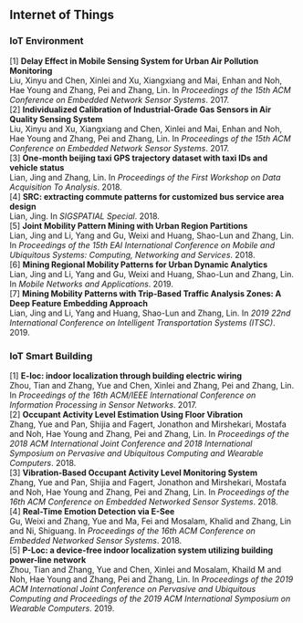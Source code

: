 ## Internet of Things
### IoT Environment
[1] **Delay Effect in Mobile Sensing System for Urban Air Pollution Monitoring**<br>
Liu, Xinyu and Chen, Xinlei and Xu, Xiangxiang and Mai, Enhan and Noh, Hae Young and Zhang, Pei and Zhang, Lin. In *Proceedings of the 15th ACM Conference on Embedded Network Sensor Systems*. 2017.  <br> [2] **Individualized Calibration of Industrial-Grade Gas Sensors in Air Quality Sensing System**<br>
Liu, Xinyu and Xu, Xiangxiang and Chen, Xinlei and Mai, Enhan and Noh, Hae Young and Zhang, Pei and Zhang, Lin. In *Proceedings of the 15th ACM Conference on Embedded Network Sensor Systems*. 2017.  <br> [3] **One-month beijing taxi GPS trajectory dataset with taxi IDs and vehicle status**<br>
Lian, Jing and Zhang, Lin. In *Proceedings of the First Workshop on Data Acquisition To Analysis*. 2018.  <br> [4] **SRC: extracting commute patterns for customized bus service area design**<br>
Lian, Jing. In *SIGSPATIAL Special*. 2018.  <br> [5] **Joint Mobility Pattern Mining with Urban Region Partitions**<br>
Lian, Jing and Li, Yang and Gu, Weixi and Huang, Shao-Lun and Zhang, Lin. In *Proceedings of the 15th EAI International Conference on Mobile and Ubiquitous Systems: Computing, Networking and Services*. 2018.  <br> [6] **Mining Regional Mobility Patterns for Urban Dynamic Analytics**<br>
Lian, Jing and Li, Yang and Gu, Weixi and Huang, Shao-Lun and Zhang, Lin. In *Mobile Networks and Applications*. 2019.  <br> [7] **Mining Mobility Patterns with Trip-Based Traffic Analysis Zones: A Deep Feature Embedding Approach**<br>
Lian, Jing and Li, Yang and Huang, Shao-Lun and Zhang, Lin. In *2019 22nd International Conference on Intelligent Transportation Systems (ITSC)*. 2019.  <br> 
### IoT Smart Building
[1] **E-loc: indoor localization through building electric wiring**<br>
Zhou, Tian and Zhang, Yue and Chen, Xinlei and Zhang, Pei and Zhang, Lin. In *Proceedings of the 16th ACM/IEEE International Conference on Information Processing in Sensor Networks*. 2017.  <br> [2] **Occupant Activity Level Estimation Using Floor Vibration**<br>
Zhang, Yue and Pan, Shijia and Fagert, Jonathon and Mirshekari, Mostafa and Noh, Hae Young and Zhang, Pei and Zhang, Lin. In *Proceedings of the 2018 ACM International Joint Conference and 2018 International Symposium on Pervasive and Ubiquitous Computing and Wearable Computers*. 2018.  <br> [3] **Vibration-Based Occupant Activity Level Monitoring System**<br>
Zhang, Yue and Pan, Shijia and Fagert, Jonathon and Mirshekari, Mostafa and Noh, Hae Young and Zhang, Pei and Zhang, Lin. In *Proceedings of the 16th ACM Conference on Embedded Networked Sensor Systems*. 2018.  <br> [4] **Real-Time Emotion Detection via E-See**<br>
Gu, Weixi and Zhang, Yue and Ma, Fei and Mosalam, Khalid and Zhang, Lin and Ni, Shiguang. In *Proceedings of the 16th ACM Conference on Embedded Networked Sensor Systems*. 2018.  <br> [5] **P-Loc: a device-free indoor localization system utilizing building power-line network**<br>
Zhou, Tian and Zhang, Yue and Chen, Xinlei and Mosalam, Khaild M and Noh, Hae Young and Zhang, Pei and Zhang, Lin. In *Proceedings of the 2019 ACM International Joint Conference on Pervasive and Ubiquitous Computing and Proceedings of the 2019 ACM International Symposium on Wearable Computers*. 2019.  <br> 
